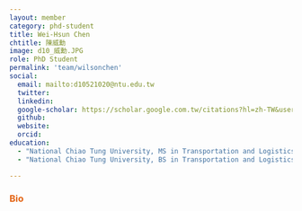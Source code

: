 ```yaml
---
layout: member
category: phd-student
title: Wei-Hsun Chen
chtitle: 陳威勳
image: d10_威勳.JPG
role: PhD Student
permalink: 'team/wilsonchen'
social:
  email: mailto:d10521020@ntu.edu.tw
  twitter: 
  linkedin: 
  google-scholar: https://scholar.google.com.tw/citations?hl=zh-TW&user=r84M90IAAAAJ&view_op=list_works&gmla=ABOlHiwuLop6wkNgtzrrsPMrVve3B91PHlAyeAb6y7G0XD2Q2BshhbHWsfN139UUMy33E-YYQYEDyW7zu9A6UTx4-TlDUCXW2_l-9R8_oFY
  github: 
  website: 
  orcid: 
education:
  - "National Chiao Tung University, MS in Transportation and Logistics Management (Traffic and Transportation Program) (2018)"
  - "National Chiao Tung University, BS in Transportation and Logistics Management (2015)"

---
```


<h3 style="color: #e36414;">Bio</h3>

